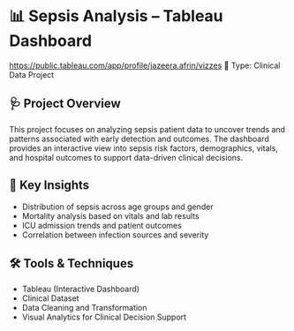 
# 📊 Sepsis Analysis – Tableau Dashboard

https://public.tableau.com/app/profile/jazeera.afrin/vizzes
📝 Type: Clinical Data Project

## 🩺 Project Overview
This project focuses on analyzing sepsis patient data to uncover trends and patterns associated with early detection and outcomes. The dashboard provides an interactive view into sepsis risk factors, demographics, vitals, and hospital outcomes to support data-driven clinical decisions.

## 📌 Key Insights
- Distribution of sepsis across age groups and gender  
- Mortality analysis based on vitals and lab results  
- ICU admission trends and patient outcomes  
- Correlation between infection sources and severity  

## 🛠️ Tools & Techniques
- Tableau (Interactive Dashboard)  
- Clinical Dataset  
- Data Cleaning and Transformation  
- Visual Analytics for Clinical Decision Support
